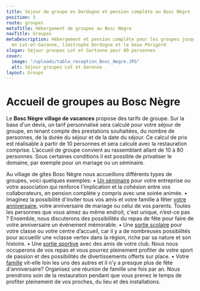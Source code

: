 ```yaml
---
title: Séjour de groupe en Dordogne et pension complète au Bosc Nègre
position: 5
route: groupes
metaTitle: Hébergement de groupes au Bosc Nègre
navTitle: Groupes
metaDescription: Hébergement et pension complète pour les groupes jusqu'à 80 personnes
  en Lot-et-Garonne, limitrophe Dordogne et le beau Périgord
slogan: Séjour groupes Lot et Gartonne pour 80 personnes
cover:
  image: "/uploads/table_reception_Bosc_Negre.JPG"
  alt: Séjour groupes Lot et Garonne
layout: Groups
---
```


# Accueil de groupes au Bosc Nègre

Le **Bosc Nègre village de vacances** propose des tarifs de groupe. Sur la base d'un devis, un tarif personnalisé sera calculé pour votre séjour de groupe, en tenant compte des prestations souhaitées, du nombre de personnes, de la durée du séjour et de la date du séjour. Ce calcul de prix est réalisable à partir de 10 personnes et sera calculé avec la restauration comprise. L’accueil de groupe convient au rassemblant allant de 10 à 80 personnes. Sous certaines conditions il est possible de privatiser le domaine, par exemple pour un mariage ou un séminaire.
 
Au village de gites Bosc Nègre nous accueillons différents types de groupes, voici quelques exemples: 
•	[Un séminaire](https://www.boscnegre-vacances.com/seminaires) pour votre entreprise ou votre association qui renforce l'implication et la cohésion entre vos collaborateurs, en pension complète y compris avec une soirée animée. 
•	Imaginez la possibilité d'inviter tous vos amis et votre famille à fêter [votre anniversaire](https://www.boscnegre-vacances.com/groupes/anniversaires), votre anniversaire de mariage ou celui de vos parents. Toutes les personnes que vous aimez au même endroit, c'est unique, n’est-ce pas ? Ensemble, nous discuterons des possibilités du repas de fête pour faire de votre anniversaire un événement mémorable. 
•	Une [sortie scolaire](https://www.boscnegre-vacances.com/groupes/scolaire-centre-de-loisirs) pour votre classe ou votre centre d’accueil, car il y a de nombreuses possibilités pour accueillir une «classe verte» dans la région, riche par sa nature et son histoire.
•	Une [sortie sportive](https://www.boscnegre-vacances.com/groupes/vacances-sportives) avec des amis de votre club. Nous nous occuperons de vos repas et vous pourrez pleinement profiter de votre sport de passion et des possibilités de divertissements offerts sur place. 
•	Votre [famille](https://www.boscnegre-vacances.com/groupes/familiales) vit-elle loin les uns des autres et il n'y a presque plus de fête d'anniversaire? Organisez une réunion de famille une fois par an. Nous prendrons soin de la restauration pendant que vous prenez le temps de profiter pleinement de vos proches, du lieu et des installations.
